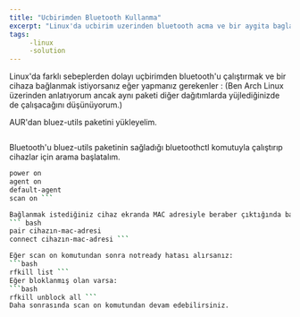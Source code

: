 ```yaml
---
title: "Ucbirimden Bluetooth Kullanma"
excerpt: "Linux'da ucbirim uzerinden bluetooth acma ve bir aygita baglanma"
tags:
     -linux
     -solution
---
```


Linux'da farklı sebeplerden dolayı uçbirimden bluetooth'u çalıştırmak ve bir cihaza bağlanmak istiyorsanız eğer yapmanız gerekenler :
(Ben Arch Linux üzerinden anlatıyorum ancak aynı paketi diğer dağıtımlarda yüjlediğinizde de çalışacağını düşünüyorum.) 


AUR'dan bluez-utils paketini yükleyelim. 
``` yay - S bluez-utils 
```

Bluetooth'u bluez-utils paketinin sağladığı bluetoothctl komutuyla çalıştırıp cihazlar için arama başlatalım.
``` bash
power on
agent on
default-agent
scan on ```

Bağlanmak istediğiniz cihaz ekranda MAC adresiyle beraber çıktığında bağlanmak için:
``` bash
pair cihazın-mac-adresi 
connect cihazın-mac-adresi ```

Eğer scan on komutundan sonra notready hatası alırsanız:
```bash 
rfkill list ```
Eğer bloklanmış olan varsa:
```bash
rfkill unblock all ```
Daha sonrasında scan on komutundan devam edebilirsiniz. 
